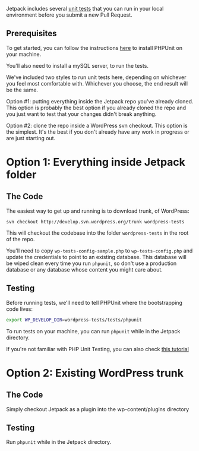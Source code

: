 Jetpack includes several [unit tests](https://github.com/Automattic/jetpack/tree/master/tests) that you can run in your
 local environment before you submit a new Pull Request.

## Prerequisites

To get started, you can follow the instructions [here](https://phpunit.de/getting-started.html) to install PHPUnit on 
your machine.

You'll also need to install a mySQL server, to run the tests.

We've included two styles to run unit tests here, depending on whichever you feel most comfortable with. Whichever you
choose, the end result will be the same. 

Option #1: putting everything inside the Jetpack repo you've already cloned.
This option is probably the best option if you already cloned the repo and you just want to test that your changes didn't
break anything.
 
Option #2: clone the repo inside a WordPress svn checkout. This option is the simplest. It's the best if you don't already
have any work in progress or are just starting out.

# Option 1: Everything inside Jetpack folder

## The Code

The easiest way to get up and running is to download trunk, of WordPress:

`svn checkout http://develop.svn.wordpress.org/trunk wordpress-tests`

This will checkout the codebase into the folder `wordpress-tests` in the root of the repo.

You'll need to copy `wp-tests-config-sample.php` to `wp-tests-config.php` and update the credentials to point to an existing database.
This database will be wiped clean every time you run `phpunit`, so don't use a production database or any database whose
content you might care about.

## Testing

Before running tests, we'll need to tell PHPUnit where the bootstrapping code lives:

```sh
export WP_DEVELOP_DIR=wordpress-tests/tests/phpunit
```

To run tests on your machine, you can run `phpunit` while in the Jetpack directory.

If you're not familiar with PHP Unit Testing, you can also check
 [this tutorial](https://pippinsplugins.com/series/unit-tests-wordpress-plugins/)

# Option 2: Existing WordPress trunk

## The Code

Simply checkout Jetpack as a plugin into the wp-content/plugins directory

## Testing

Run `phpunit` while in the Jetpack directory.
